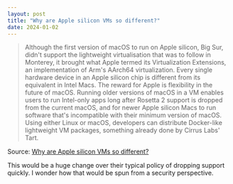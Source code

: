 ```yaml
---
layout: post
title: "Why are Apple silicon VMs so different?"
date: 2024-01-02
---
```


> Although the first version of macOS to run on Apple silicon, Big Sur,
didn't support the lightweight virtualisation that was to follow in
Monterey, it brought what Apple termed its Virtualization Extensions, an
implementation of Arm's AArch64 virtualization. Every single hardware
device in an Apple silicon chip is different from its equivalent in Intel
Macs. The reward for Apple is flexibility in the future of macOS. Running
older versions of macOS in a VM enables users to run Intel-only apps long
after Rosetta 2 support is dropped from the current macOS, and for newer
Apple silicon Macs to run software that's incompatible with their minimum
version of macOS. Using either Linux or macOS, developers can distribute
Docker-like lightweight VM packages, something already done by Cirrus Labs'
Tart.

Source: [Why are Apple silicon VMs so different?](
https://eclecticlight.co/2023/12/29/why-are-apple-silicon-vms-so-different/)

This would be a huge change over their typical policy of dropping support
quickly.  I wonder how that would be spun from a security perspective.

